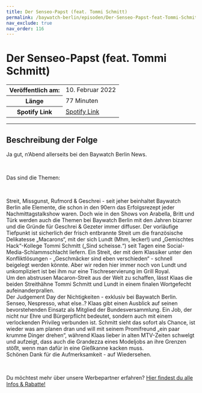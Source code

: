 ```yaml
---
title: Der Senseo-Papst (feat. Tommi Schmitt)
permalink: /baywatch-berlin/episoden/Der-Senseo-Papst-feat-Tommi-Schmitt
nav_exclude: true
nav_order: 116
---
```


# Der Senseo-Papst (feat. Tommi Schmitt)
<table class="resp-table dcf-table dcf-table-responsive dcf-table-bordered dcf-table-striped dcf-w-100%">
                    <tbody>
                        <tr>
                            <th scope="row">Veröffentlich am:</th>
                            <td data-label="Veröffentlich am:">10. Februar 2022</td>
                        </tr>
                        <tr>
                            <th scope="row">Länge </th>
                            <td data-label="Länge ">77 Minuten</td>
                        </tr><tr>
                                <th scope="row">Spotify Link</th>
                                <td data-label="Spotify Link"><a href="https://open.spotify.com/episode/0M06hm1p5XkYTW7gMacYEP">Spotify Link</a></td>
                            </tr></tbody>
                </table>

***

## Beschreibung der Folge

<div>
<p>Ja gut, n‘Abend allerseits bei den Baywatch Berlin News. </p><br/><p>Das sind die Themen:</p><br/><p>Streit, Missgunst, Rufmord &amp; Geschrei - seit jeher beinhaltet Baywatch Berlin alle Elemente, die schon in den 90ern das Erfolgsrezept jeder Nachmittagstalkshow waren. Doch wie in den Shows von Arabella, Britt und Türk werden auch die Themen bei Baywatch Berlin mit den Jahren bizarrer und die Gründe für Geschrei &amp; Gezeter immer diffuser. Der vorläufige Tiefpunkt ist sicherlich der frisch entbrannte Streit um die französische Delikatesse „Macarons“, mit der sich Lundt (Mhm, lecker!) und „Gemischtes Hack“-Kollege Tommi Schmitt („Sind scheisse.“) seit Tagen eine Social-Media-Schlammschlacht liefern. Ein Streit, der mit dem Klassiker unter den Konfliktlösungen -  „Geschmäcker sind eben verschieden“ - schnell beigelegt werden könnte. Aber wir reden hier immer noch von Lundt und unkompliziert ist bei ihm nur eine Tischreservierung im Grill Royal. <br/>Um den abstrusen Macaron-Streit aus der Welt zu schaffen, lässt Klaas die beiden Streithähne Tommi Schmitt und Lundt in einem finalen Wortgefecht aufeinanderprallen.<br/>Der Judgement Day der Nichtigkeiten - exklusiv bei Baywatch Berlin. <br/>Senseo, Nespresso, what else..? Klaas gibt einen Ausblick auf seinen bevorstehenden Einsatz als Mitglied der Bundesversammlung. Ein Job, der nicht nur Ehre und Bürgerpflicht bedeutet, sondern auch mit einem verlockenden Privileg verbunden ist. Schmitt sieht das sofort als Chance, ist wieder was am planen dran und will mit seinem Promifreund „ein paar krumme Dinger drehen“, während Klaas lieber in alten MTV-Zeiten schwelgt und aufzeigt, dass auch die Grandezza eines Modeljobs an ihre Grenzen stößt, wenn man dafür in eine Gießkanne kacken muss. <br/>Schönen Dank für die Aufmerksamkeit - auf Wiedersehen.</p><br/><p>Du möchtest mehr über unsere Werbepartner erfahren? <a href="https://linktr.ee/BaywatchBerlin" rel="nofollow">Hier findest du alle Infos &amp; Rabatte!</a></p>  
</div>

